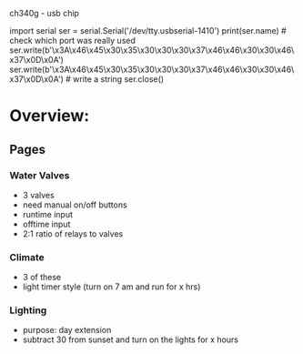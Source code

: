 ch340g - usb chip

import serial
ser = serial.Serial('/dev/tty.usbserial-1410')
print(ser.name)         # check which port was really used
ser.write(b'\x3A\x46\x45\x30\x35\x30\x30\x30\x37\x46\x46\x30\x30\x46\x37\x0D\x0A')
ser.write(b'\x3A\x46\x45\x30\x35\x30\x30\x30\x37\x46\x46\x30\x30\x46\x37\x0D\x0A')     # write a string
ser.close()

# Overview:

## Pages
### Water Valves
 - 3 valves
 - need manual on/off buttons
 - runtime input
 - offtime input
 - 2:1 ratio of relays to valves

### Climate
 - 3 of these
 - light timer style (turn on 7 am and run for x hrs)

### Lighting
 - purpose: day extension
 - subtract 30 from sunset and turn on the lights for x hours